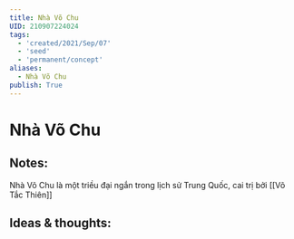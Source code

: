 ```yaml
---
title: Nhà Võ Chu
UID: 210907224024
tags:
  - 'created/2021/Sep/07'
  - 'seed'
  - 'permanent/concept'
aliases:
  - Nhà Võ Chu
publish: True
---
```

# Nhà Võ Chu

## Notes:
Nhà Võ Chu là một triều đại ngắn trong lịch sử Trung Quốc, cai trị bởi [[Võ Tắc Thiên]]

## Ideas & thoughts:
